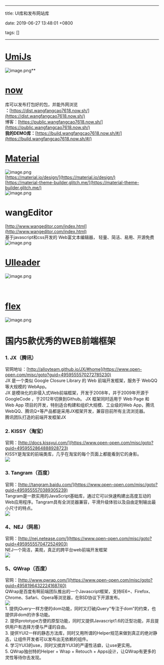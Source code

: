 
---

title: UI库和发布网站库

date: 2019-06-27 13:48:01 +0800

tags: []

---
<a name="Yuumg"></a>
# [UmiJs](https://umijs.org/zh/guide/getting-started.html#%E9%83%A8%E7%BD%B2%E5%8F%91%E5%B8%83)
![image.png](https://cdn.nlark.com/yuque/0/2019/png/263301/1561624649887-5b70d702-f1c3-4df8-9c45-d5dc2af2b28b.png#align=left&display=inline&height=1144&name=image.png&originHeight=1144&originWidth=1634&size=255987&status=done&width=1634)**
<a name="U71by"></a>
# [now](https://zeit.co/now)
库可以发布打包好的包，并能外网浏览<br />**：**[https://dist.wangfangcao7618.now.sh/](https://dist.wangfangcao7618.now.sh/)<br />博客：[https://public.wangfangcao7618.now.sh/](https://public.wangfangcao7618.now.sh/)<br />**我的DEMO库：**[https://build.wangfangcao7618.now.sh/#/](https://build.wangfangcao7618.now.sh/#/)

<a name="OMO1W"></a>
# [Material](https://material.io/)
![image.png](https://cdn.nlark.com/yuque/0/2019/png/263301/1561703962117-b2096b90-8563-4459-9030-855ad81d5b50.png#align=left&display=inline&height=940&name=image.png&originHeight=940&originWidth=1895&size=185481&status=done&width=1895)<br />[https://material.io/design/](https://material.io/design/)<br />[https://material-theme-builder.glitch.me/](https://material-theme-builder.glitch.me/)<br />![image.png](https://cdn.nlark.com/yuque/0/2019/png/263301/1561703409213-9a3b8143-6ee1-46fe-b815-10732bba25bf.png#align=left&display=inline&height=711&name=image.png&originHeight=711&originWidth=430&size=35381&status=done&width=430)

<a name="DvQ72"></a>
# wangEditor
[http://www.wangeditor.com/index.html](http://www.wangeditor.com/index.html)<br />基于javascript和css开发的 Web富文本编辑器， 轻量、简洁、易用、开源免费<br />![image.png](https://cdn.nlark.com/yuque/0/2019/png/263301/1562047809346-219cea90-c8c7-4372-93f5-81e6ed1df5a6.png#align=left&display=inline&height=773&name=image.png&originHeight=773&originWidth=1353&size=137271&status=done&width=1353)
<a name="KywkL"></a>
# [UIleader](http://www.uileader.com/product_quickui.html)
![image.png](https://cdn.nlark.com/yuque/0/2019/png/263301/1562048747115-fa36772d-53e6-422d-aae9-ef372bcb563f.png#align=left&display=inline&height=857&name=image.png&originHeight=857&originWidth=1458&size=665987&status=done&width=1458)
<a name="AaVlS"></a>
# <br />[flex](http://flex.apache.org/)
![image.png](https://cdn.nlark.com/yuque/0/2019/png/263301/1562048943922-f4052787-12ba-4fa9-ae0c-1b592eefa51a.png#align=left&display=inline&height=355&name=image.png&originHeight=355&originWidth=1374&size=147970&status=done&width=1374)
<a name="lZj88"></a>
# 国内5款优秀的WEB前端框架
<a name="articleHeader0"></a>
### 1. JX（腾讯）
官网地址：[http://alloyteam.github.io/JX/#home](https://www.open-open.com/misc/goto?guid=4959555570272785230)<br />JX 是一个类似 Google Closure Library 的 Web 前端开发框架，服务于 WebQQ 等大规模的 WebApp。<br />JX 是模块化的非侵入式Web前端框架，开发于2008年，并于2009年开源于GoogleCode ，于2012年切换到Github。 JX 框架同时适用于 Web Page 和 Web App 项目的开发，特别适合构建和组织大规模、工业级的Web App，腾讯 WebQQ、腾讯Q+等产品都是采用JX框架开发，兼容目前所有主流浏览器。<br />腾讯团队打造的前端开发框架JX
<a name="articleHeader1"></a>
### []()2. KISSY（淘宝）
官网：[http://docs.kissyui.com/](https://www.open-open.com/misc/goto?guid=4959552864888928723)<br />KISSY是淘宝的前端类库，几乎在淘宝的每个页面上都能看到它的身影。<br />![](https://cdn.nlark.com/yuque/0/2019/jpeg/263301/1562048569625-8b4c8424-1d36-4abf-a86c-d29ef9d8eff5.jpeg#align=left&display=inline&height=76&originHeight=76&originWidth=146&size=0&status=done&width=146)
<a name="articleHeader2"></a>
### []()3. Tangram（百度）
官网：[http://tangram.baidu.com/](https://www.open-open.com/misc/goto?guid=4959555570389305239)<br />Tangram是一款实用的JavaScript基础库，通过它可以快速构建出高度互动的Web应用程序。Tangram具有全浏览器兼容，平滑升级体验以及自由定制输出最小尺寸的特点。<br />![](https://cdn.nlark.com/yuque/0/2019/jpeg/263301/1562048569372-7d9b1d57-85e4-49c2-86d9-cb46fdb200df.jpeg#align=left&display=inline&height=254&originHeight=254&originWidth=673&size=0&status=done&width=673)
<a name="articleHeader3"></a>
### []()4、NEJ（网易）
官网：[http://nej.netease.com/](https://www.open-open.com/misc/goto?guid=4959555570472524903)<br />NEJ一个简洁，美观，真正的跨平台web前端开发框架<br />![](https://cdn.nlark.com/yuque/0/2019/jpeg/263301/1562048569358-a9c7231b-e3cc-4d08-9ec0-70ff58008378.jpeg#align=left&display=inline&height=157&originHeight=157&originWidth=715&size=0&status=done&width=715)
<a name="articleHeader4"></a>
### []()5、QWrap（百度）
官网：[http://www.qwrap.com/](https://www.open-open.com/misc/goto?guid=4958196432224168740)<br />QWrap是百度有啊前端团队推出的一个Javascript框架，支持IE6+、Firefox、Chrome、Safari、Opera等浏览器，在BSD协议下开源发布。<br />![](https://cdn.nlark.com/yuque/0/2019/jpeg/263301/1562048569379-18630f1e-de6c-4593-bce5-ba069e04eb71.jpeg#align=left&display=inline&height=79&originHeight=79&originWidth=247&size=0&status=done&width=247)<br />1. 提供jQuery一样方便的dom功能，同时又打破jQuery“专注于dom”的约束，也提供非dom的许多功能。<br />2. 提供prototype方便的原型功能，同时又提供Javascript1.6的泛型功能，并且提供用户有选择方便与严谨的自由。<br />3. 提供YUI2一样的静态方法库，同时又用所谓的Helper规范来做到真正的绝对静态，让组件开发者可以发布出无依赖的组件。<br />4. 学习YUI3的use，同时又摈弃YUI3的严谨性洁癖，让use更实用。<br />5. QWrap独创特的Helper + Wrap + Retouch + Apps设计，让QWrap有更多的灵性等待你去发现。


**<br />**

